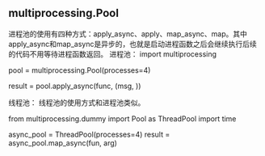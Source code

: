 ## multiprocessing.Pool

进程池的使用有四种方式：apply_async、apply、map_async、map。其中apply_async和map_async是异步的，也就是启动进程函数之后会继续执行后续的代码不用等待进程函数返回。
进程池：
import multiprocessing

pool = multiprocessing.Pool(processes=4)

result = pool.apply_async(func, (msg, ))


线程池：
线程池的使用方式和进程池类似。

from multiprocessing.dummy import Pool as ThreadPool
import time

async_pool = ThreadPool(processes=4)
result = async_pool.map_async(fun, arg)